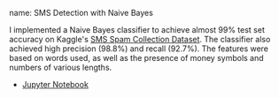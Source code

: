 name: SMS Detection with Naive Bayes

I implemented a Naive Bayes classifier to achieve almost 99% test set accuracy on Kaggle's [SMS Spam Collection Dataset](https://www.kaggle.com/datasets/uciml/sms-spam-collection-dataset/). The classifier also achieved high precision (98.8%) and recall (92.7%). The features were based on words used, as well as the presence of money symbols and numbers of various lengths.

* [Jupyter Notebook](/notebooks/spam.html)
